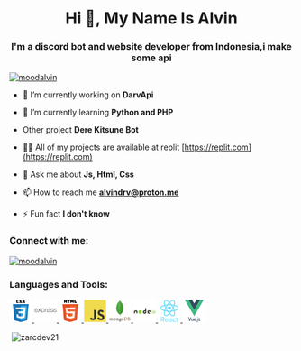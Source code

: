 <h1 align="center">Hi 👋, My Name Is Alvin</h1>
<h3 align="center">I'm a discord bot and website developer from Indonesia,i make some api</h3>

<p align="left"> <a href="https://twitter.com/moodalvin" target="blank"><img src="https://img.shields.io/twitter/follow/moodalvin?logo=twitter&style=for-the-badge" alt="moodalvin" /></a> </p>

- 🔭 I’m currently working on **DarvApi**

- 🌱 I’m currently learning **Python and PHP**

- Other project **Dere Kitsune Bot**

- 👨‍💻 All of my projects are available at replit [https://replit.com](https://replit.com)

- 💬 Ask me about **Js, Html, Css**

- 📫 How to reach me **alvindrv@proton.me**

- ⚡ Fun fact **I don't know**

<h3 align="left">Connect with me:</h3>
<p align="left">
<a href="https://twitter.com/moodalvin" target="blank"><img align="center" src="https://raw.githubusercontent.com/rahuldkjain/github-profile-readme-generator/master/src/images/icons/Social/twitter.svg" alt="moodalvin" height="30" width="40" /></a>
</p>

<h3 align="left">Languages and Tools:</h3>
<p align="left"> <a href="https://www.w3schools.com/css/" target="_blank" rel="noreferrer"> <img src="https://raw.githubusercontent.com/devicons/devicon/master/icons/css3/css3-original-wordmark.svg" alt="css3" width="40" height="40"/> </a> <a href="https://expressjs.com" target="_blank" rel="noreferrer"> <img src="https://raw.githubusercontent.com/devicons/devicon/master/icons/express/express-original-wordmark.svg" alt="express" width="40" height="40"/> </a> <a href="https://www.w3.org/html/" target="_blank" rel="noreferrer"> <img src="https://raw.githubusercontent.com/devicons/devicon/master/icons/html5/html5-original-wordmark.svg" alt="html5" width="40" height="40"/> </a> <a href="https://developer.mozilla.org/en-US/docs/Web/JavaScript" target="_blank" rel="noreferrer"> <img src="https://raw.githubusercontent.com/devicons/devicon/master/icons/javascript/javascript-original.svg" alt="javascript" width="40" height="40"/> </a> <a href="https://www.mongodb.com/" target="_blank" rel="noreferrer"> <img src="https://raw.githubusercontent.com/devicons/devicon/master/icons/mongodb/mongodb-original-wordmark.svg" alt="mongodb" width="40" height="40"/> </a> <a href="https://nodejs.org" target="_blank" rel="noreferrer"> <img src="https://raw.githubusercontent.com/devicons/devicon/master/icons/nodejs/nodejs-original-wordmark.svg" alt="nodejs" width="40" height="40"/> </a> <a href="https://reactjs.org/" target="_blank" rel="noreferrer"> <img src="https://raw.githubusercontent.com/devicons/devicon/master/icons/react/react-original-wordmark.svg" alt="react" width="40" height="40"/> </a> <a href="https://vuejs.org/" target="_blank" rel="noreferrer"> <img src="https://raw.githubusercontent.com/devicons/devicon/master/icons/vuejs/vuejs-original-wordmark.svg" alt="vuejs" width="40" height="40"/> </a> </p>

<p>&nbsp;<img align="center" src="https://github-readme-stats.vercel.app/api?username=zarcdev21&show_icons=true&locale=en" alt="zarcdev21" /></p>

